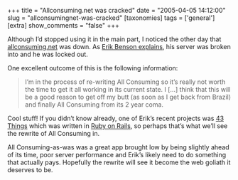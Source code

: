 +++
title = "Allconsuming.net was cracked"
date = "2005-04-05 14:12:00"
slug = "allconsumingnet-was-cracked"
[taxonomies]
tags = ['general']
[extra]
show_comments = "false"
+++

Although I’d stopped using it in the main part, I noticed the other day that [allconsuming.net](http://allconsuming.net/) was down. As [Erik Benson explains](http://erikbenson.typepad.com/mu/2005/04/my_server_has_b.html), his server was broken into and he was locked out.

One excellent outcome of this is the following information:

> I’m in the process of re-writing All Consuming so it’s really not worth the time to get it all working in its current state. I \[…\] think that this will be a good reason to get off my butt (as soon as I get back from Brazil) and finally All Consuming from its 2 year coma.

Cool stuff! If you didn’t know already, one of Erik’s recent projects was [43 Things](http://www.43things.com/) which was written in [Ruby on Rails](http://www.rubyonrails.com/), so perhaps that’s what we’ll see the rewrite of All Consuming in.

All Consuming-as-was was a great app brought low by being slightly ahead of its time, poor server performance and Erik’s likely need to do something that actually pays. Hopefully the rewrite will see it become the web goliath it deserves to be.
